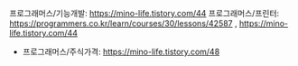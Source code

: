 프로그래머스/기능개발: https://mino-life.tistory.com/44
프로그래머스/프린터: https://programmers.co.kr/learn/courses/30/lessons/42587   , https://mino-life.tistory.com/44
- 프로그래머스/주식가격: https://mino-life.tistory.com/48